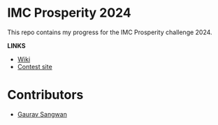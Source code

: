 # IMC Prosperity 2024

This repo contains my progress for the IMC Prosperity challenge 2024. 

**LINKS** 
- [Wiki](https://imc-prosperity.notion.site/Prosperity-2-Wiki-fe650c0292ae4cdb94714a3f5aa74c85)
- [Contest site](https://prosperity.imc.com/archipelago)

# Contributors 

- [Gaurav Sangwan](github.com/gauravsangwan)